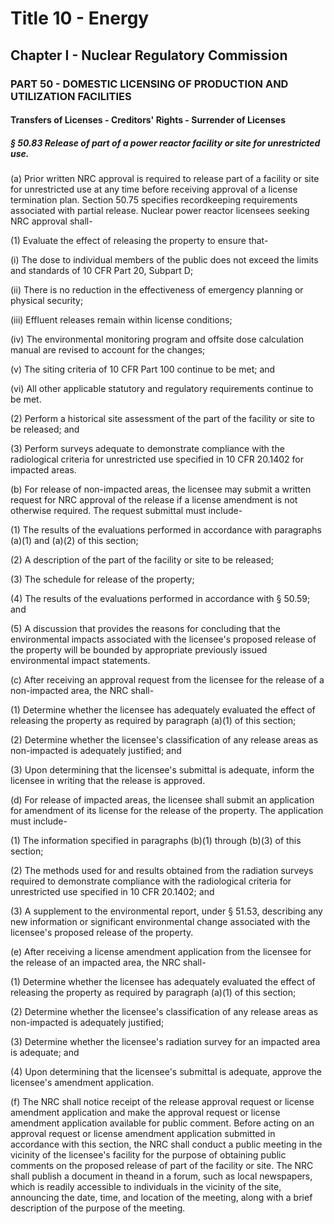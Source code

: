 
# Title 10 - Energy
## Chapter I - Nuclear Regulatory Commission
### PART 50 - DOMESTIC LICENSING OF PRODUCTION AND UTILIZATION FACILITIES
#### Transfers of Licenses - Creditors' Rights - Surrender of Licenses
##### § 50.83 Release of part of a power reactor facility or site for unrestricted use.

(a) Prior written NRC approval is required to release part of a facility or site for unrestricted use at any time before receiving approval of a license termination plan. Section 50.75 specifies recordkeeping requirements associated with partial release. Nuclear power reactor licensees seeking NRC approval shall-

(1) Evaluate the effect of releasing the property to ensure that-

(i) The dose to individual members of the public does not exceed the limits and standards of 10 CFR Part 20, Subpart D;

(ii) There is no reduction in the effectiveness of emergency planning or physical security;

(iii) Effluent releases remain within license conditions;

(iv) The environmental monitoring program and offsite dose calculation manual are revised to account for the changes;

(v) The siting criteria of 10 CFR Part 100 continue to be met; and

(vi) All other applicable statutory and regulatory requirements continue to be met.

(2) Perform a historical site assessment of the part of the facility or site to be released; and

(3) Perform surveys adequate to demonstrate compliance with the radiological criteria for unrestricted use specified in 10 CFR 20.1402 for impacted areas.

(b) For release of non-impacted areas, the licensee may submit a written request for NRC approval of the release if a license amendment is not otherwise required. The request submittal must include-

(1) The results of the evaluations performed in accordance with paragraphs (a)(1) and (a)(2) of this section;

(2) A description of the part of the facility or site to be released;

(3) The schedule for release of the property;

(4) The results of the evaluations performed in accordance with § 50.59; and

(5) A discussion that provides the reasons for concluding that the environmental impacts associated with the licensee's proposed release of the property will be bounded by appropriate previously issued environmental impact statements.

(c) After receiving an approval request from the licensee for the release of a non-impacted area, the NRC shall-

(1) Determine whether the licensee has adequately evaluated the effect of releasing the property as required by paragraph (a)(1) of this section;

(2) Determine whether the licensee's classification of any release areas as non-impacted is adequately justified; and

(3) Upon determining that the licensee's submittal is adequate, inform the licensee in writing that the release is approved.

(d) For release of impacted areas, the licensee shall submit an application for amendment of its license for the release of the property. The application must include-

(1) The information specified in paragraphs (b)(1) through (b)(3) of this section;

(2) The methods used for and results obtained from the radiation surveys required to demonstrate compliance with the radiological criteria for unrestricted use specified in 10 CFR 20.1402; and

(3) A supplement to the environmental report, under § 51.53, describing any new information or significant environmental change associated with the licensee's proposed release of the property.

(e) After receiving a license amendment application from the licensee for the release of an impacted area, the NRC shall-

(1) Determine whether the licensee has adequately evaluated the effect of releasing the property as required by paragraph (a)(1) of this section;

(2) Determine whether the licensee's classification of any release areas as non-impacted is adequately justified;

(3) Determine whether the licensee's radiation survey for an impacted area is adequate; and

(4) Upon determining that the licensee's submittal is adequate, approve the licensee's amendment application.

(f) The NRC shall notice receipt of the release approval request or license amendment application and make the approval request or license amendment application available for public comment. Before acting on an approval request or license amendment application submitted in accordance with this section, the NRC shall conduct a public meeting in the vicinity of the licensee's facility for the purpose of obtaining public comments on the proposed release of part of the facility or site. The NRC shall publish a document in theand in a forum, such as local newspapers, which is readily accessible to individuals in the vicinity of the site, announcing the date, time, and location of the meeting, along with a brief description of the purpose of the meeting.
